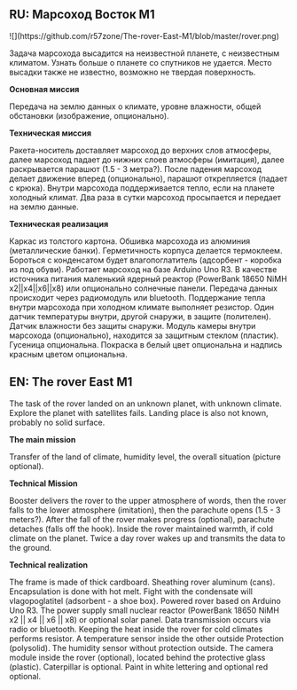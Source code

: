 <h2>RU: Марсоход Восток М1</h2>
![](https://github.com/r57zone/The-rover-East-M1/blob/master/rover.png)

Задача марсохода высадится на неизвестной планете, с неизвестным климатом. Узнать больше о планете со спутников не удается. Место высадки также не известно, возможно не твердая поверхность. 

<b>Основная миссия</b>

Передача на землю данных о климате, уровне влажности, общей обстановки (изображение, опционально).

<b>Техническая миссия</b>

Ракета-носитель доставляет марсоход до верхних слов атмосферы, далее марсоход падает до нижних слоев атмосферы (имитация), далее раскрывается парашют (1.5 - 3 метра?). После падения марсоход делает движение вперед (опционально), парашют открепляется (падает с крюка). Внутри марсохода поддерживается тепло, если на планете холодный климат. Два раза в сутки марсоход просыпается и передает на землю данные. 

<b>Техническая реализация</b>

Каркас из толстого картона. Обшивка марсохода из алюминия (металлические банки). Герметичность корпуса делается термоклеем. Бороться с конденсатом будет влагопоглатитель (адсорбент - коробка из под обуви). Работает марсоход на базе Arduino Uno R3. В качестве источника питания маленький ядерный реактор (PowerBank 18650 NiMH x2||x4||x6||x8) или опционально солнечные панели. Передача данных происходит через радиомодуль или bluetooth. Поддержание тепла внутри марсохода при холодном климате выполняет резистор. Один датчик температуры внутри, другой снаружи, в защите (полителен). Датчик влажности без защиты снаружи. Модуль камеры внутри марсохода (опционально), находится за защитным стеклом (пластик). Гусеница опциональна. Покраска в белый цвет опциональна и надпись красным цветом опциональна.

<h2>EN: The rover East M1</h2>

The task of the rover landed on an unknown planet, with unknown climate. Explore the planet with satellites fails. Landing place is also not known, probably no solid surface.

<b>The main mission</b>

Transfer of the land of climate, humidity level, the overall situation (picture optional).

<b>Technical Mission</b>

Booster delivers the rover to the upper atmosphere of words, then the rover falls to the lower atmosphere (imitation), then the parachute opens (1.5 - 3 meters?). After the fall of the rover makes progress (optional), parachute detaches (falls off the hook). Inside the rover maintained warmth, if cold climate on the planet. Twice a day rover wakes up and transmits the data to the ground.

<b>Technical realization</b>

The frame is made of thick cardboard. Sheathing rover aluminum (cans). Encapsulation is done with hot melt. Fight with the condensate will vlagopoglatitel (adsorbent - a shoe box). Powered rover based on Arduino Uno R3. The power supply small nuclear reactor (PowerBank 18650 NiMH x2 || x4 || x6 || x8) or optional solar panel. Data transmission occurs via radio or bluetooth. Keeping the heat inside the rover for cold climates performs resistor. A temperature sensor inside the other outside Protection (polysolid). The humidity sensor without protection outside. The camera module inside the rover (optional), located behind the protective glass (plastic). Caterpillar is optional. Paint in white lettering and optional red optional.